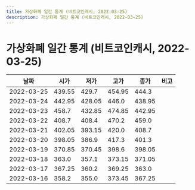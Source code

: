 ```yaml
---
title: 가상화폐 일간 통계 (비트코인캐시, 2022-03-25)
description: 가상화폐 일간 통계 (비트코인캐시, 2022-03-25)
---
```


가상화폐 일간 통계 (비트코인캐시, 2022-03-25)
===

|날짜|시가|저가|고가|종가|비고|
|--|--|--|--|--|--|
|2022-03-25|439.55|429.7|454.95|444.3|    |
|2022-03-24|442.95|428.05|446.0|438.95|    |
|2022-03-23|458.7|432.85|474.85|442.95|    |
|2022-03-22|408.7|408.4|470.2|459.0|    |
|2022-03-21|402.05|393.15|420.0|408.7|    |
|2022-03-20|398.05|386.9|417.3|401.3|    |
|2022-03-19|370.85|370.45|398.6|398.05|    |
|2022-03-18|363.0|357.1|373.15|371.05|    |
|2022-03-17|367.25|360.2|369.25|363.0|    |
|2022-03-16|358.2|355.0|373.45|367.25|    |
